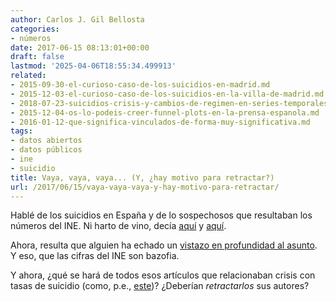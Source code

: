 ```yaml
---
author: Carlos J. Gil Bellosta
categories:
- números
date: 2017-06-15 08:13:01+00:00
draft: false
lastmod: '2025-04-06T18:55:34.499913'
related:
- 2015-09-30-el-curioso-caso-de-los-suicidios-en-madrid.md
- 2015-12-03-el-curioso-caso-de-los-suicidios-en-la-villa-de-madrid.md
- 2018-07-23-suicidios-crisis-y-cambios-de-regimen-en-series-temporales.md
- 2015-12-04-os-lo-podeis-creer-funnel-plots-en-la-prensa-espanola.md
- 2016-01-12-que-significa-vinculados-de-forma-muy-significativa.md
tags:
- datos abiertos
- datos públicos
- ine
- suicidio
title: Vaya, vaya, vaya... (Y, ¿hay motivo para retractar?)
url: /2017/06/15/vaya-vaya-vaya-y-hay-motivo-para-retractar/
---
```


Hablé de los suicidios en España y de lo sospechosos que resultaban los números del INE. Ni harto de vino, decía [aquí](https://datanalytics.com/2015/12/03/el-curioso-caso-de-los-suicidios-en-la-villa-de-madrid/) y [aquí](https://datanalytics.com/2015/09/30/el-curioso-caso-de-los-suicidios-en-madrid/).

Ahora, resulta que alguien ha echado un [vistazo en profundidad al asunto](http://elpais.com/elpais/2017/06/12/ciencia/1497291180_123865.html). Y eso, que las cifras del INE son bazofia.

Y ahora, ¿qué se hará de todos esos artículos que relacionaban crisis con tasas de suicidio (como, p.e., [este](http://nadaesgratis.es/admin/suicidios-en-espana-un-fenomeno-de-la-crisis))? ¿Deberían _retractarlos_ sus autores?